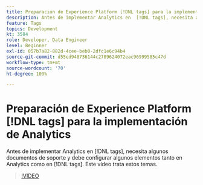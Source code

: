 ```yaml
---
title: Preparación de Experience Platform [!DNL tags] para la implementación de Analytics
description: Antes de implementar Analytics en  [!DNL tags], necesita algunos documentos de soporte y debe configurar algunos elementos tanto en Analytics como en  [!DNL tags]. Este vídeo trata estos temas.
feature: Tags
topics: Development
kt: 3584
role: Developer, Data Engineer
level: Beginner
exl-id: 057b7a82-882d-4cee-beb0-2dfc1e6c94b4
source-git-commit: d55ed948736144c2789624072eac96999585c47d
workflow-type: tm+mt
source-wordcount: '70'
ht-degree: 100%

---
```


# Preparación de Experience Platform [!DNL tags] para la implementación de Analytics

Antes de implementar Analytics en [!DNL tags], necesita algunos documentos de soporte y debe configurar algunos elementos tanto en Analytics como en [!DNL tags]. Este vídeo trata estos temas.

>[!VIDEO](https://video.tv.adobe.com/v/3429965/?quality=12&learn=on&captions=spa)
